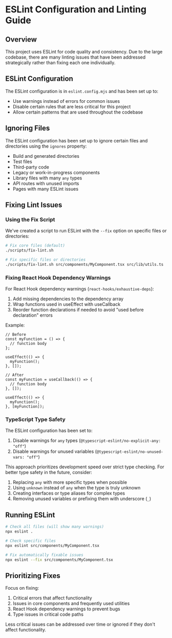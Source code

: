 # ESLint Configuration and Linting Guide

## Overview

This project uses ESLint for code quality and consistency. Due to the large codebase, there are many linting issues that have been addressed strategically rather than fixing each one individually.

## ESLint Configuration

The ESLint configuration is in `eslint.config.mjs` and has been set up to:

- Use warnings instead of errors for common issues
- Disable certain rules that are less critical for this project
- Allow certain patterns that are used throughout the codebase

## Ignoring Files

The ESLint configuration has been set up to ignore certain files and directories using the `ignores` property:

- Build and generated directories
- Test files
- Third-party code
- Legacy or work-in-progress components
- Library files with many `any` types
- API routes with unused imports
- Pages with many ESLint issues

## Fixing Lint Issues

### Using the Fix Script

We've created a script to run ESLint with the `--fix` option on specific files or directories:

```bash
# Fix core files (default)
./scripts/fix-lint.sh

# Fix specific files or directories
./scripts/fix-lint.sh src/components/MyComponent.tsx src/lib/utils.ts
```

### Fixing React Hook Dependency Warnings

For React Hook dependency warnings (`react-hooks/exhaustive-deps`):

1. Add missing dependencies to the dependency array
2. Wrap functions used in useEffect with useCallback
3. Reorder function declarations if needed to avoid "used before declaration" errors

Example:

```tsx
// Before
const myFunction = () => {
  // function body
};

useEffect(() => {
  myFunction();
}, []);

// After
const myFunction = useCallback(() => {
  // function body
}, []);

useEffect(() => {
  myFunction();
}, [myFunction]);
```

### TypeScript Type Safety

The ESLint configuration has been set to:

1. Disable warnings for `any` types (`@typescript-eslint/no-explicit-any: "off"`)
2. Disable warnings for unused variables (`@typescript-eslint/no-unused-vars: "off"`)

This approach prioritizes development speed over strict type checking. For better type safety in the future, consider:

1. Replacing `any` with more specific types when possible
2. Using `unknown` instead of `any` when the type is truly unknown
3. Creating interfaces or type aliases for complex types
4. Removing unused variables or prefixing them with underscore (`_`)

## Running ESLint

```bash
# Check all files (will show many warnings)
npx eslint .

# Check specific files
npx eslint src/components/MyComponent.tsx

# Fix automatically fixable issues
npx eslint --fix src/components/MyComponent.tsx
```

## Prioritizing Fixes

Focus on fixing:

1. Critical errors that affect functionality
2. Issues in core components and frequently used utilities
3. React Hook dependency warnings to prevent bugs
4. Type issues in critical code paths

Less critical issues can be addressed over time or ignored if they don't affect functionality.